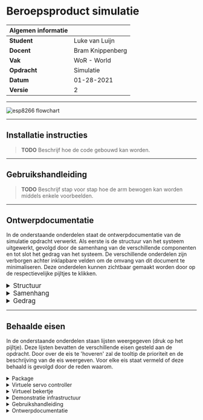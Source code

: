 # Beroepsproduct simulatie

|Algemen informatie ||
|------------|------------------|
|**Student** | Luke van Luijn   |
|**Docent**  | Bram Knippenberg |
|**Vak**     | WoR - World      |
|**Opdracht**| Simulatie        |
|**Datum**   | 01-28-2021       |
|**Versie**  | 2                |

--- 
![esp8266 flowchart](http://www.plantuml.com/plantuml/proxy?cache=no&src=https://raw.github.com/anoff/plantbuddy/master/assets/esp8266.iuml)


---

## Installatie instructies

> **TODO** Beschrijf hoe de code gebouwd kan worden.

---

## Gebruikshandleiding

> **TODO** Beschrijf stap voor stap hoe de arm bewogen kan worden middels enkele voorbeelden.

---

## Ontwerpdocumentatie

In de onderstaande onderdelen staat de ontwerpdocumentatie van de simulatie opdracht verwerkt. Als eerste is de
structuur van het systeem uitgewerkt, gevolgd door de samenhang van de verschillende componenten en tot slot het gedrag
van het systeem. De verschillende onderdelen zijn verborgen achter inklapbare velden om de omvang van dit document te
minimaliseren. Deze onderdelen kunnen zichtbaar gemaakt worden door op de respectievelijke pijltjes te klikken.

<details>
    <summary style="font-size:17px"> Structuur </summary>

> **TODO**

</details>

<details>
    <summary style="font-size:17px"> Samenhang </summary>

> **TODO**

</details>

<details>
    <summary style="font-size:17px"> Gedrag </summary>

> **TODO**

</details>

---

## Behaalde eisen

In de onderstaande onderdelen staan lijsten weergegeven (druk op het pijltje). Deze lijsten bevatten de verschillende
eisen gesteld aan de opdracht. Door over de eis te 'hoveren' zal de tooltip de prioriteit en de beschrijving van de eis
weergeven. Voor elke eis staat vermeld of deze behaald is gevolgd door de reden waarom.

<details>
     <summary> Package </summary>

|Eis|Behaald|Toelichting|
|---|-------|-----------|
|[PA01](a "SHOULD &#124; Alle code is gepackaged volgens de ROS-directorystructuur.")                                                     |ja|De opzet en uitwerking zijn volgens de standaard ROS structuur opgezet.|
|[PA02](a "MUST &#124; Package is te bouwen met colcon op Foxy Fitzroy.")                                                                 |ja|De package is te bouwen in de foxy fitzroy architectuur.|
|[PA03](a "MUST &#124; De applicatie wordt gebouwd met C++ volgens de Object Orientedprincipes die je geleerd hebt bij eerdere courses.") |ja|De code is geschreven op basis van deze en eerder geleerde OO-principes.|
|[PA04](a "SHOULD &#124; Alle code voldoet aan de ROS C++ Style Guide.")                                                                  |ja|Alle code is geschreven op de manier beschreven in de [ROS2 styleguide](http://wiki.ros.org/CppStyleGuide).|

<br>
</details>
<details>
     <summary> Virtuele servo controller </summary>

|Eis|Behaald|Toelichting|
|---|-------|-----------|
|[VS01](a "MUST &#124; De virtuele controller luistert naar een topic waarop string messages in het formaat van de SSC-32U worden geplaatst. Van de interface moeten ten minste commando’s zijn opgenomen voor het verplaatsen van de servo’s met een ingestelde duur en het stoppen van de servo’s.")    |nee|n/a|
|[VS02](a "MUST &#124; De virtuele controller reageert op het topic (zie eis VS01) door bijbehorende joint_state messages te publiceren.") |nee|n/a|
|[VS03](a "MUST &#124; De virtuele robotarm wordt gevisualiseerd in Rviz (een URDF-modelvan de arm is beschikbaar op OnderwijsOnline).")   |nee|n/a|
|[VS04](a "MUST &#124; De virtuele robotarm gedraagt zich realistisch m.b.t. tijdgedrag (servo’s roteren kost tijd en gaat geleidelijk).") |nee|n/a|
|[VS05](a "SHOULD &#124; De virtuele robotarm kan op een willekeurige plaats in de virtuele wereld geplaatst worden.")                     |nee|n/a|

<br>
</details>
<details>
     <summary> Virtueel bekertje </summary>

|Eis|Behaald|Toelichting|
|---|-------|-----------|
|[VC01](a "SHOULD &#124; Er kan op een willekeurige plek in de virtuele wereld een bekertje geplaatst worden.") |ja|De cup_node node luistert naar een x en y waarde meegegeven aan de executable, deze x en y waarde zijn de locatie waar de beker geplaatst wordt.|
|[VC02](a "MUST &#124; Puliceert een 3D-visualisatie van het bekertje voor Rviz.")                              |ja|Door gebruik te maken van de MESH_RESOURCE van de marker kan er een .stl bestand ingeladen worden en weergegeven worden in RVIZ.|
|[VC03](a "SHOULD &#124; Detecteert de relevante punten van de gripper.")                                       |nee|n/a|
|[VC04](a "COULD &#124; Visualiseert de gedetecteerde punten van de gripper.")                                  |nee|n/a|
|[VC05](a "SHOULD &#124; Visualiseert wanneer de gripper het bekertje vastheeft.")                              |ja|Wanneer het bekertje beweegt zal het van kleur veranderen, wanneer het bekertje weer losgelaten wordt veranderd het ook van kleur. |
|[VC06](a "MUST &#124; Het bekertje beweegt mee met de gripper (als hij vastgehouden wordt).")                  |nee|n/a|
|[VC07](a "MUST &#124; Het bekertje is onderhevig aan zwaartekracht wanneer het losgelaten wordt.")             |nee|n/a|
|[VC08](a "MUST &#124; Het bekertje bepaalt en publiceert zijn positite.")                                      |ja|Het 'marker' bericht bevat een pose, deze pose wordt los van de marker naar een appart topic verstuurd (simulation/cup/pose).|
|[VC09](a "SHOULD &#124; Het bekertje bepaald en publiceert zijn snelheid.")                                    |nee|n/a|
|[VC10](a "COULD &#124; De snelheid wordt getoond met rqt_plot")                                                |nee|n/a|

<br>
</details>
<details>
    <summary> Demonstratie infrastructuur </summary>

|Eis|Behaald|Toelichting|
|---|-------|-----------|
|[DI01](a "MUST &#124; Een demoscript stuurt over de tijd een sequentie van commando’snaar de armcontroller.")    |nee|n/a|
|[DI02](a "COULD &#124; Locatie van het bekertje wordt in de roslaunch-configuratie bepaald.")                    |nee|n/a|
|[DI03](a "COULD &#124; Locatie van de arm in de wereld wordt in de roslaunch-configuratie bepaald.")              |nee|n/a| 

<br>
</details>
<details>
    <summary> Gebruikshandleiding </summary>

|Eis|Behaald|Toelichting|
|---|-------|-----------|
|[DM01](a "MUST &#124; Beschrijft hoe de code gebouwd kan worden.")                                            |nee|n/a|
|[DM02](a "MUST &#124; Beschrijft stap voor stap hoe de arm bewogen kan worden middels enkele voorbeelden.")   |nee|n/a|
|[DM03](a "MUST &#124; Beschrijft welke eisen gerealiseerd zijn. En geeft hierbij een (korte)toelichting.")    |ja|Zie het huidige onderdeel van dit document.|

<br>
</details>
<details>
    <summary> Ontwerpdocumentatie </summary>

|Eis|Behaald|Toelichting|
|---|-------|-----------|
|[DD01](a "MUST &#124; Beschrijft de structuur van de package (Nodes, topics, messages, etc. ).")                    |nee|n/a|
|[DD02](a "MUST &#124; Beschrijft de structuur en samenhang van de broncode(class-diagrams, beschrijving, etc.).")   |nee|n/a|
|[DD03](a "COULD &#124; Beschrijft hoe het gedrag van alle belangrijke componenten gerealiseerd is.")                |nee|n/a|
|[DD04](a "SHOULD &#124; Beschrijft de API van alle publieke interfaces.")                                           |ja|Alle code is voorzien van relevant doxygen commentaar.|

<br>
</details>